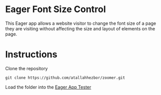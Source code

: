 # Eager Font Size Control

This Eager app allows a website visitor to change the font size of a page they are visiting without affecting the size and layout of elements on the page.

# Instructions
Clone the repository

    git clone https://github.com/atallahhezbor/zoomer.git
    
Load the folder into the [Eager App Tester](https://eager.io/developer/app-tester)
  
  
